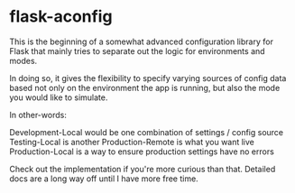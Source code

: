 flask-aconfig
=============

This is the beginning of a somewhat advanced configuration library for Flask
that mainly tries to separate out the logic for environments and modes.

In doing so, it gives the flexibility to specify varying sources of config
data based not only on the environment the app is running, but also the mode
you would like to simulate.

In other-words:

Development-Local would be one combination of settings / config source
Testing-Local is another
Production-Remote is what you want live
Production-Local is a way to ensure production settings have no errors

Check out the implementation if you're more curious than that. Detailed docs
are a long way off until I have more free time.